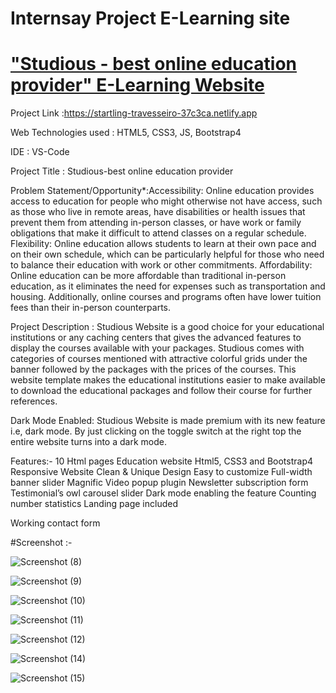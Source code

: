 # Internsay Project E-Learning site

# ["Studious - best online education provider" E-Learning Website](https://startling-travesseiro-37c3ca.netlify.app)

Project Link :https://startling-travesseiro-37c3ca.netlify.app

Web Technologies used : HTML5, CSS3, JS, Bootstrap4

IDE : VS-Code

Project Title : Studious-best online education provider

Problem Statement/Opportunity*:Accessibility: Online education provides access to education for people who might otherwise not have access, such as those who live in remote areas, have disabilities or health issues that prevent them from attending in-person classes, or have work or family obligations that make it difficult to attend classes on a regular schedule.
Flexibility: Online education allows students to learn at their own pace and on their own schedule, which can be particularly helpful for those who need to balance their education with work or other commitments.
Affordability: Online education can be more affordable than traditional in-person education, as it eliminates the need for expenses such as transportation and housing. Additionally, online courses and programs often have lower tuition fees than their in-person counterparts.

Project Description : Studious Website  is a good choice for your educational institutions or any caching centers that gives the advanced features to display the courses available with your packages. Studious comes with categories of courses mentioned with attractive colorful grids under the banner followed by the packages with the prices of the courses. This website template makes the educational institutions easier to make available to download the educational packages and follow their course for further references.

Dark Mode Enabled:
Studious Website  is made premium with its new feature i.e, dark mode. By just clicking on the toggle switch at the right top the entire website turns into a dark mode.

Features:-
10 Html pages
Education website 
Html5, CSS3 and Bootstrap4
Responsive Website 
Clean & Unique Design
Easy to customize
Full-width banner slider
Magnific Video popup plugin
Newsletter subscription form
Testimonial’s owl carousel slider
Dark mode enabling the feature
Counting number statistics
Landing page included

Working contact form


#Screenshot :-

![Screenshot (8)](https://github.com/Abhishek5033/internsavy_abhishek_level3/assets/125556449/5ddbe95a-226b-446b-9e52-e1e3582ee849) 


![Screenshot (9)](https://github.com/Abhishek5033/internsavy_abhishek_level3/assets/125556449/42332a24-cc72-4cc8-82a9-f948ff471201)


![Screenshot (10)](https://github.com/Abhishek5033/internsavy_abhishek_level3/assets/125556449/b4eeadd2-caa9-4c51-8172-8201c0258a98)


![Screenshot (11)](https://github.com/Abhishek5033/internsavy_abhishek_level3/assets/125556449/d756dc8e-6310-4be9-adf1-f50de3eaebcc)


![Screenshot (12)](https://github.com/Abhishek5033/internsavy_abhishek_level3/assets/125556449/8980a558-d553-4de1-8e37-5e0bdb7a4854)


![Screenshot (14)](https://github.com/Abhishek5033/internsavy_abhishek_level3/assets/125556449/d0e0a760-9631-49e3-8bfa-399e0e38486c)

![Screenshot (15)](https://github.com/Abhishek5033/internsavy_abhishek_level3/assets/125556449/b6ff4b14-952b-417b-93c5-cd2bf4bb2a13)



